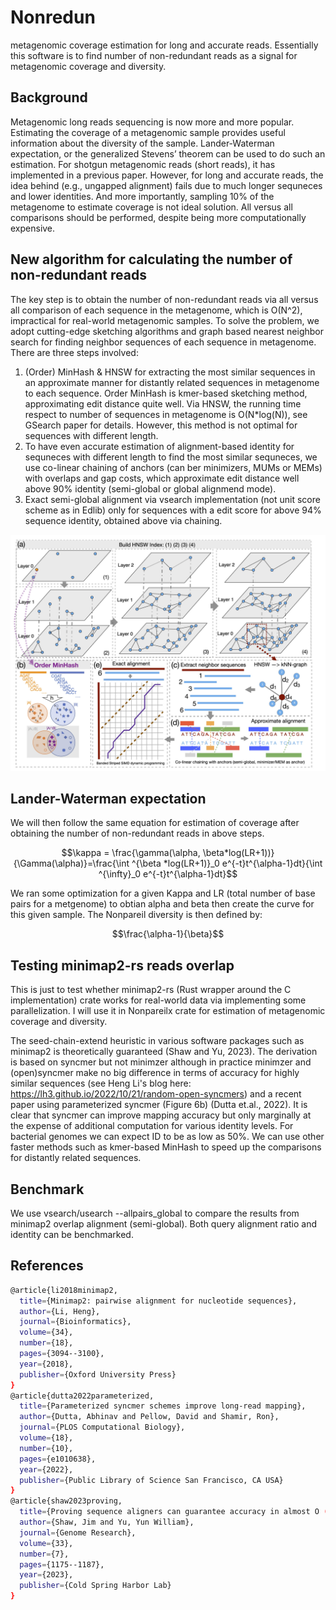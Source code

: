 
# Nonredun
metagenomic coverage estimation for long and accurate reads. Essentially this software is to find number of non-redundant reads as a signal for metagenomic coverage and diversity.

## Background
Metagenomic long reads sequencing is now more and more popular. Estimating the coverage of a metagenomic sample provides useful information about the diversity of the sample. Lander-Waterman expectation, or the generalized Stevens’ theorem can be used to do such an estimation. For shotgun metagenomic reads (short reads), it has implemented in a previous paper. However, for long and accurate reads, the idea behind (e.g., ungapped alignment) fails due to much longer sequneces and lower identities. And more importantly, sampling 10% of the metagenome to estimate coverage is not ideal solution. All versus all comparisons should be performed, despite being more computationally expensive.

## New algorithm for calculating the number of non-redundant reads
The key step is to obtain the number of non-redundant reads via all versus all comparison of each sequence in the metagenome, which is O(N^2), impractical for real-world metagenomic samples. To solve the problem, we adopt cutting-edge sketching algorithms and graph based nearest neighbor search for finding neighbor sequences of each sequence in metagenome. There are three steps involved:
1. (Order) MinHash & HNSW for extracting the most similar sequences in an approximate manner for distantly related sequences in metagenome to each sequence. Order MinHash is kmer-based sketching method, approximating edit distance quite well. Via HNSW, the running time respect to number of sequences in metagenome is O(N*log(N)), see GSearch paper for details. However, this method is not optimal for sequences with different length.
2. To have even accurate estimation of alignment-based identity for sequneces with different length to find the most similar sequneces, we use co-linear chaining of anchors (can ber minimizers, MUMs or MEMs) with overlaps and gap costs, which approximate edit distance well above 90% identity (semi-global or global alignmend mode).
3. Exact semi-global alignment via vsearch implementation (not unit score scheme as in Edlib) only for sequences with a edit score for above 94% sequence identity, obtained above via chaining.

![](nonredun.jpg)


## Lander-Waterman expectation
We will then follow the same equation for estimation of coverage after obtaining the number of non-redundant reads in above steps.

$$\kappa = \frac{\gamma(\alpha, \beta*log(LR+1))}{\Gamma(\alpha)}=\frac{\int ^{\beta *log(LR+1)}_0 e^{-t}t^{\alpha-1}dt}{\int ^{\infty}_0 e^{-t}t^{\alpha-1}dt}$$

We ran some optimization for a given Kappa and LR (total number of base pairs for a metgenome) to obtian alpha and beta then create the curve for this given sample. The Nonpareil diversity is then defined by:

$$\frac{\alpha-1}{\beta}$$


## Testing minimap2-rs reads overlap
This is just to test whether minimap2-rs (Rust wrapper around the C implementation) crate works for real-world data via implementing some parallelization. I will use it in Nonpareilx crate for estimation of metagenomic coverage and diversity. 

The seed-chain-extend heuristic in various software packages such as minimap2 is theoretically guaranteed (Shaw and  Yu, 2023). The derivation is based on syncmer but not minimzer although in practice minimzer and (open)syncmer make no big difference in terms of accuracy for highly similar sequences (see Heng Li's blog here: https://lh3.github.io/2022/10/21/random-open-syncmers) and a recent paper using parameterized syncmer (Figure 6b) (Dutta et.al., 2022). It is clear that syncmer can improve mapping accuracy but only marginally at the expense of additional computation for various identity levels. For bacterial genomes we can expect ID to be as low as 50%. We can use other faster methods such as kmer-based MinHash to speed up the comparisons for distantly related sequences. 


## Benchmark
We use vsearch/usearch --allpairs_global to compare the results from minimap2 overlap alignment (semi-global). Both query alignment ratio and identity can be benchmarked. 



## References
```bash
@article{li2018minimap2,
  title={Minimap2: pairwise alignment for nucleotide sequences},
  author={Li, Heng},
  journal={Bioinformatics},
  volume={34},
  number={18},
  pages={3094--3100},
  year={2018},
  publisher={Oxford University Press}
}
@article{dutta2022parameterized,
  title={Parameterized syncmer schemes improve long-read mapping},
  author={Dutta, Abhinav and Pellow, David and Shamir, Ron},
  journal={PLOS Computational Biology},
  volume={18},
  number={10},
  pages={e1010638},
  year={2022},
  publisher={Public Library of Science San Francisco, CA USA}
}
@article{shaw2023proving,
  title={Proving sequence aligners can guarantee accuracy in almost O (m log n) time through an average-case analysis of the seed-chain-extend heuristic},
  author={Shaw, Jim and Yu, Yun William},
  journal={Genome Research},
  volume={33},
  number={7},
  pages={1175--1187},
  year={2023},
  publisher={Cold Spring Harbor Lab}
}
```
